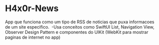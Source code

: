 # H4x0r-News
App que funciona como um tipo de RSS de noticias que puxa informacoes de um site especifico. 
-Usa conceitos como SwiftUI List, Navigation View, Observer Design Pattern e componentes do UIKit (WebKit para mostrar paginas de internet no app) 
